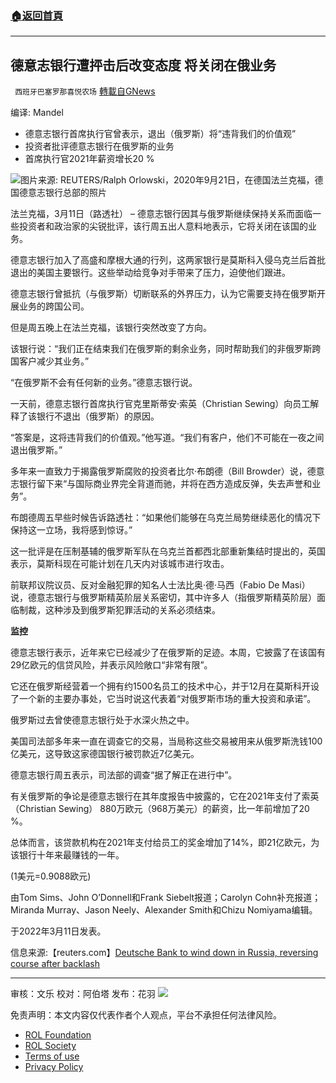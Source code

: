 ###  [:house:返回首頁](https://github.com/ourhimalayas/txt)
---


## 德意志银行遭抨击后改变态度 将关闭在俄业务
` 西班牙巴塞罗那喜悦农场` [轉載自GNews](https://gnews.org/zh-hans/2158116/)

编译: Mandel

- 德意志银行首席执行官曾表示，退出（俄罗斯）将“违背我们的价值观”
- 投资者批评德意志银行在俄罗斯的业务
- 首席执行官2021年薪资增长20 %


![](https://assets.gnews.org/wp-content/uploads/2022/03/image-1426-edited.png)图片来源: REUTERS/Ralph Orlowski，2020年9月21日，在德国法兰克福，德国德意志银行总部的照片

法兰克福，3月11日（路透社） – 德意志银行因其与俄罗斯继续保持关系而面临一些投资者和政治家的尖锐批评，该行周五出人意料地表示，它将关闭在该国的业务。

德意志银行加入了高盛和摩根大通的行列，这两家银行是莫斯科入侵乌克兰后首批退出的美国主要银行。这些举动给竞争对手带来了压力，迫使他们跟进。

德意志银行曾抵抗（与俄罗斯）切断联系的外界压力，认为它需要支持在俄罗斯开展业务的跨国公司。

但是周五晚上在法兰克福，该银行突然改变了方向。

该银行说：“我们正在结束我们在俄罗斯的剩余业务，同时帮助我们的非俄罗斯跨国客户减少其业务。”

“在俄罗斯不会有任何新的业务。”德意志银行说。

一天前，德意志银行首席执行官克里斯蒂安·索英（Christian Sewing）向员工解释了该银行不退出（俄罗斯）的原因。

“答案是，这将违背我们的价值观。”他写道。“我们有客户，他们不可能在一夜之间退出俄罗斯。”

多年来一直致力于揭露俄罗斯腐败的投资者比尔·布朗德（Bill Browder）说，德意志银行留下来“与国际商业界完全背道而驰，并将在西方造成反弹，失去声誉和业务”。

布朗德周五早些时候告诉路透社：“如果他们能够在乌克兰局势继续恶化的情况下保持这一立场，我将感到惊讶。”

这一批评是在压制基辅的俄罗斯军队在乌克兰首都西北部重新集结时提出的，英国表示，莫斯科现在可能计划在几天内对该城市进行攻击。

前联邦议院议员、反对金融犯罪的知名人士法比奥·德·马西（Fabio De Masi）说，德意志银行与俄罗斯精英阶层关系密切，其中许多人（指俄罗斯精英阶层）面临制裁，这种涉及到俄罗斯犯罪活动的关系必须结束。

**监控**

德意志银行表示，近年来它已经减少了在俄罗斯的足迹。本周，它披露了在该国有29亿欧元的信贷风险，并表示风险敞口“非常有限”。

它还在俄罗斯经营着一个拥有约1500名员工的技术中心，并于12月在莫斯科开设了一个新的主要办事处，它当时说这代表着“对俄罗斯市场的重大投资和承诺”。

俄罗斯过去曾使德意志银行处于水深火热之中。

美国司法部多年来一直在调查它的交易，当局称这些交易被用来从俄罗斯洗钱100亿美元，这导致这家德国银行被罚款近7亿美元。

德意志银行周五表示，司法部的调查“据了解正在进行中”。

有关俄罗斯的争论是德意志银行在其年度报告中披露的，它在2021年支付了索英（Christian Sewing） 880万欧元（968万美元）的薪资，比一年前增加了20 %。

总体而言，该贷款机构在2021年支付给员工的奖金增加了14%，即21亿欧元，为该银行十年来最赚钱的一年。

(1美元=0.9088欧元)

由Tom Sims、John O’Donnell和Frank Siebelt报道；Carolyn Cohn补充报道；Miranda Murray、Jason Neely、Alexander Smith和Chizu Nomiyama编辑。

于2022年3月11日发表。

信息来源:【reuters.com】[Deutsche Bank to wind down in Russia, reversing course after backlash](https://www.reuters.com/business/deutsche-bank-ceo-gets-20-pay-rise-2021-2022-03-11/)

* * *

审核：文乐
校对：阿伯塔
发布：花羽
![](https://assets.gnews.org/wp-content/uploads/2022/03/西喜-8.jpeg)
 

免责声明：本文内容仅代表作者个人观点，平台不承担任何法律风险。

- [ROL Foundation](https://rolfoundation.org/)
- [ROL Society](https://rolsociety.org/)
- [Terms of use](https://gnews.org/terms-of-use-3/)
- [Privacy Policy](https://gnews.org/privacy-policy/)

